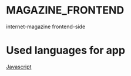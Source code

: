 # MAGAZINE_FRONTEND
internet-magazine frontend-side

# Used languages for app
<a href="[https://www.flaticon.com/free-icon/js_5968292](https://www.flaticon.com/free-icon/js_5968292?related_id=5968292&origin=search)https://www.flaticon.com/free-icon/js_5968292?related_id=5968292&origin=search" style="width: 100px"/> <p>Javascript</p>
